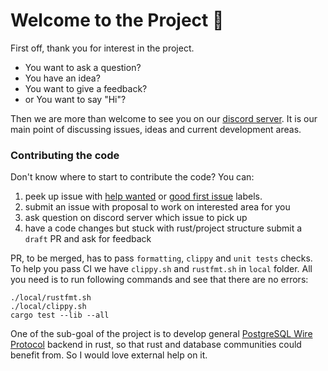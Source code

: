 # Welcome to the Project 🎉

First off, thank you for interest in the project.

* You want to ask a question?
* You have an idea?
* You want to give a feedback?
* or You want to say "Hi"?

Then we are more than welcome to see you on our [discord server](https://discord.gg/PUcTcfU). 
It is our main point of discussing issues, ideas and current development areas.

### Contributing the code

Don't know where to start to contribute the code?
You can:
 1. peek up issue with [help wanted](https://github.com/alex-dukhno/database/labels/help%20wanted)
or [good first issue](https://github.com/alex-dukhno/database/labels/good%20first%20issue)
labels.
 1. submit an issue with proposal to work on interested area for you
 1. ask question on discord server which issue to pick up
 1. have a code changes but stuck with rust/project structure submit a `draft` PR and ask for feedback

PR, to be merged, has to pass `formatting`, `clippy` and `unit tests` checks.
To help you pass CI we have `clippy.sh` and `rustfmt.sh` in `local` folder.
All you need is to run following commands and see that there are no errors:
```shell script
./local/rustfmt.sh
./local/clippy.sh
cargo test --lib --all
```

One of the sub-goal of the project is to develop general 
[PostgreSQL Wire Protocol](https://www.postgresql.org/docs/current/protocol.html)
backend in rust, so that rust and database communities could benefit from. So I would
love external help on it.
